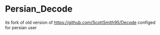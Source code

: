 Persian_Decode
==============

its fork of old version of https://github.com/ScottSmith95/Decode configed for persian user 

